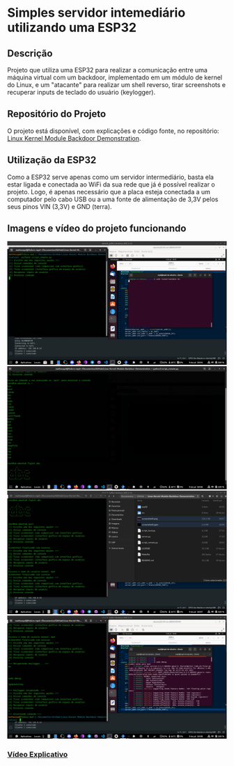 # Simples servidor intemediário utilizando uma ESP32

## Descrição

Projeto que utiliza uma ESP32 para realizar a comunicação entre uma máquina virtual com um backdoor, implementado em um módulo de kernel do Linux, e um "atacante" para realizar um shell reverso, tirar screenshots e recuperar inputs de teclado do usuário (keylogger).

## Repositório do Projeto

O projeto está disponível, com explicações e código fonte, no repositório: [Linux Kernel Module Backdoor Demonstration](https://github.com/matheuspd/Linux-Kernel-Module-Backdoor-Demonstration).

## Utilização da ESP32

Como a ESP32 serve apenas como um servidor intermediário, basta ela estar ligada e conectada ao WiFi da sua rede que já é possível realizar o projeto. Logo, é apenas necessário que a placa esteja conectada a um computador pelo cabo USB ou a uma fonte de alimentação de 3,3V pelos seus pinos VIN (3,3V) e GND (terra).

## Imagens e vídeo do projeto funcionando

<img src="./img1.png">
<img src="./img2.png">
<img src="./img3.png">
<img src="./img4.png">

### [Vídeo Explicativo](https://drive.google.com/file/d/1HYccISPhW7fum5ByYera9B7LWqzPdw0-/view?usp=sharing)